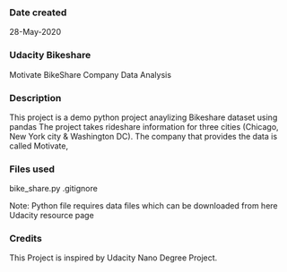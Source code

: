 ### Date created
28-May-2020

### Udacity Bikeshare
Motivate BikeShare Company Data Analysis

### Description
This project is a demo python project anaylizing Bikeshare dataset using pandas
The project takes rideshare information for three cities (Chicago, New York city & Washington DC).
The company that provides the data is called Motivate,

### Files used
bike_share.py
.gitignore

Note: Python file requires data files which can be downloaded from here Udacity resource page

### Credits
This Project is inspired by Udacity Nano Degree Project.

